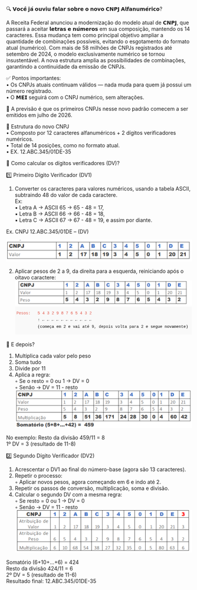 🔍 𝗩𝗼𝗰𝗲̂ 𝗷𝗮́ 𝗼𝘂𝘃𝗶𝘂 𝗳𝗮𝗹𝗮𝗿 𝘀𝗼𝗯𝗿𝗲 𝗼 𝗻𝗼𝘃𝗼 𝗖𝗡𝗣𝗝 𝗔𝗹𝗳𝗮𝗻𝘂𝗺𝗲́𝗿𝗶𝗰𝗼?

A Receita Federal anunciou a modernização do modelo atual de 𝗖𝗡𝗣𝗝, que passará a aceitar 𝗹𝗲𝘁𝗿𝗮𝘀 𝗲 𝗻𝘂́𝗺𝗲𝗿𝗼𝘀 em sua composição, mantendo os 14 caracteres. Essa mudança tem como principal objetivo ampliar a quantidade de combinações possíveis, evitando o esgotamento do formato atual (numérico).
Com mais de 58 milhões de CNPJs registrados até setembro de 2024, o modelo exclusivamente numérico se tornou insustentável. A nova estrutura amplia  as possibilidades de combinações, garantindo a continuidade da emissão de CNPJs.  

✅ Pontos importantes:  
• Os CNPJs atuais continuam válidos — nada muda para quem já possui um número registrado.  
• O 𝗠𝗘𝗜 seguirá com o CNPJ numérico, sem alterações.  

📅 A previsão é que os primeiros CNPJs nesse novo padrão comecem a ser emitidos em julho de 2026.  

📌 Estrutura do novo CNPJ  
•  Composto por 12 caracteres alfanuméricos + 2 dígitos verificadores numéricos.  
• Total de 14 posições, como no formato atual.  
• EX. 12.ABC.345/01DE-35  

🔢 Como calcular os dígitos verificadores (DV)?  

1️⃣ Primeiro Dígito Verificador (DV1)  
  1. Converter os caracteres para valores numéricos, usando a tabela ASCII, subtraindo 48 do valor de cada caractere.  
  Ex:  
  ▪ Letra A → ASCII 65 → 65 - 48 = 17,  
  ▪ Letra B → ASCII 66 → 66 - 48 = 18,   
  ▪ Letra C → ASCII 67 → 67 - 48 = 19, e assim por diante.  
  
Ex. CNPJ 12.ABC.345/01DE – (DV)  

![novocnpj](https://github.com/Fernando8312/novocnpj/blob/main/Telas/01.png)

  2. Aplicar pesos de 2 a 9, da direita para a esquerda, reiniciando após o oitavo caractere:  
![novocnpj](https://github.com/Fernando8312/novocnpj/blob/main/Telas/02.png)
![novocnpj](https://github.com/Fernando8312/novocnpj/blob/main/Telas/03.png)

🧮 E depois?  
  1. Multiplica cada valor pelo peso  
  2. Soma tudo  
  3. Divide por 11  
  4. Aplica a regra:  
    ◦ Se o resto = 0 ou 1 → DV = 0  
    ◦ Senão → DV = 11 - resto  
![novocnpj](https://github.com/Fernando8312/novocnpj/blob/main/Telas/04.png)

  No exemplo: Resto da divisão 459/11 = 8  
  1º DV = 3 (resultado de 11-8)  

2️⃣ Segundo Dígito Verificador (DV2)  
  1. Acrescentar o DV1 ao final do número-base (agora são 13 caracteres).  
  2. Repetir o processo:  
    ◦ Aplicar novos pesos, agora começando em 6 e indo até 2.  
  3. Repetir os passos de conversão, multiplicação, soma e divisão.  
  4. Calcular o segundo DV com a mesma regra:  
    ◦ Se resto = 0 ou 1 → DV = 0  
    ◦ Senão → DV = 11 - resto  
![novocnpj](https://github.com/Fernando8312/novocnpj/blob/main/Telas/05.png)

Somatório (6+10+...+6) = 424  
Resto da divisão 424/11 = 6  
2º DV = 5 (resultado de 11-6)  
Resultado final: 12.ABC.345/01DE-35  
